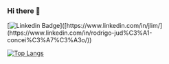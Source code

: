 ### Hi there 👋
[![Linkedin Badge](https://img.shields.io/badge/-jlim-blue?style=flat&logo=Linkedin&logoColor=white&link=[https://www.linkedin.com/in/jlim/](https://www.linkedin.com/in/rodrigo-jud%C3%A1-concei%C3%A7%C3%A3o/))]([https://www.linkedin.com/in/jlim/](https://www.linkedin.com/in/rodrigo-jud%C3%A1-concei%C3%A7%C3%A3o/))

<!--
**judalabs/judalabs** is a ✨ _special_ ✨ repository because its `README.md` (this file) appears on your GitHub profile.

Here are some ideas to get you started:

- 🔭 I’m currently working on ...
- 🌱 I’m currently learning ...
- 👯 I’m looking to collaborate on ...
- 🤔 I’m looking for help with ...
- 💬 Ask me about ...
- 📫 How to reach me: ...
- 😄 Pronouns: ...
- ⚡ Fun fact: ...
-->
<!--[![Top lang stats](https://github-readme-stats.vercel.app/api?username=judalabs)](https://github.com/judalabs)-->
[![Top Langs](https://github-readme-stats-git-masterrstaa-rickstaa.vercel.app/api/top-langs/?username=judalabs&layout=compact)](https://github.com/judalabs/)

